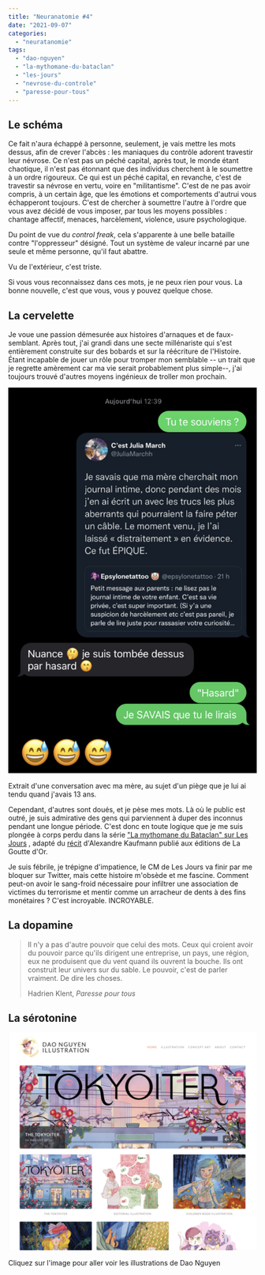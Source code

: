 ```yaml
---
title: "Neuranatomie #4"
date: "2021-09-07"
categories: 
  - "neuratanomie"
tags: 
  - "dao-nguyen"
  - "la-mythomane-du-bataclan"
  - "les-jours"
  - "nevrose-du-controle"
  - "paresse-pour-tous"
---
```


## Le schéma

Ce fait n'aura échappé à personne, seulement, je vais mettre les mots dessus, afin de crever l'abcès : les maniaques du contrôle adorent travestir leur névrose. Ce n'est pas un péché capital, après tout, le monde étant chaotique, il n'est pas étonnant que des individus cherchent à le soumettre à un ordre rigoureux. Ce qui est un péché capital, en revanche, c'est de travestir sa névrose en vertu, voire en "militantisme". C'est de ne pas avoir compris, à un certain âge, que les émotions et comportements d'autrui vous échapperont toujours. C'est de chercher à soumettre l'autre à l'ordre que vous avez décidé de vous imposer, par tous les moyens possibles : chantage affectif, menaces, harcèlement, violence, usure psychologique.

Du point de vue du _control freak_, cela s'apparente à une belle bataille contre "l'oppresseur" désigné. Tout un système de valeur incarné par une seule et même personne, qu'il faut abattre.

Vu de l'extérieur, c'est triste.

Si vous vous reconnaissez dans ces mots, je ne peux rien pour vous. La bonne nouvelle, c'est que vous, vous y pouvez quelque chose.

## La cervelette

Je voue une passion démesurée aux histoires d'arnaques et de faux-semblant. Après tout, j'ai grandi dans une secte millénariste qui s'est entièrement construite sur des bobards et sur la réécriture de l'Histoire. Étant incapable de jouer un rôle pour tromper mon semblable -- un trait que je regrette amèrement car ma vie serait probablement plus simple--, j'ai toujours trouvé d'autres moyens ingénieux de troller mon prochain.

![](images/IMG_4606-662x1024.jpg)

Extrait d'une conversation avec ma mère, au sujet d'un piège que je lui ai tendu quand j'avais 13 ans.

Cependant, d'autres sont doués, et je pèse mes mots. Là où le public est outré, je suis admirative des gens qui parviennent à duper des inconnus pendant une longue période. C'est donc en toute logique que je me suis plongée à corps perdu dans la série ["La mythomane du Bataclan" sur Les Jours](https://lesjours.fr/obsessions/mythomane-bataclan/) , adapté du [récit](https://www.editionsgouttedor.com/single-post/la-mythomane-du-bataclan-d-alexandre-kauffmann) d'Alexandre Kaufmann publié aux éditions de La Goutte d'Or.

Je suis fébrile, je trépigne d'impatience, le CM de Les Jours va finir par me bloquer sur Twitter, mais cette histoire m'obsède et me fascine. Comment peut-on avoir le sang-froid nécessaire pour infiltrer une association de victimes du terrorisme et mentir comme un arracheur de dents à des fins monétaires ? C'est incroyable. INCROYABLE.

## La dopamine

> Il n'y a pas d'autre pouvoir que celui des mots. Ceux qui croient avoir du pouvoir parce qu'ils dirigent une entreprise, un pays, une région, eux ne produisent que du vent quand ils ouvrent la bouche. Ils ont construit leur univers sur du sable. Le pouvoir, c'est de parler vraiment. De dire les choses.
> 
> Hadrien Klent, _Paresse pour tous_

## La sérotonine

[![](images/Capture-decran-2021-09-07-a-10.39.42-1024x894.png)](https://daoartwork.com)

Cliquez sur l'image pour aller voir les illustrations de Dao Nguyen
